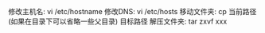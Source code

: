 修改主机名:
vi /etc/hostname
修改DNS:
vi /etc/hosts
移动文件夹:
cp 当前路径(如果在目录下可以省略一些父目录) 目标路径
解压文件夹:
tar zxvf xxx

